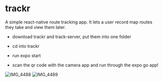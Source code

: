 # trackr
A simple react-native route tracking app. It lets a user record map routes they take and view them later.

- download trackr and track-server, put them into one folder

- cd into trackr

- run expo start

- scan the qr code with the camera app and run through the expo go app!

![IMG_4488](https://user-images.githubusercontent.com/3681651/140058948-86594c5a-c432-45f0-bc69-661d4a5b8ac9.PNG)
![IMG_4489](https://user-images.githubusercontent.com/3681651/140058941-dbdcabb1-4e74-40fe-855f-b0d175e55c86.PNG)
